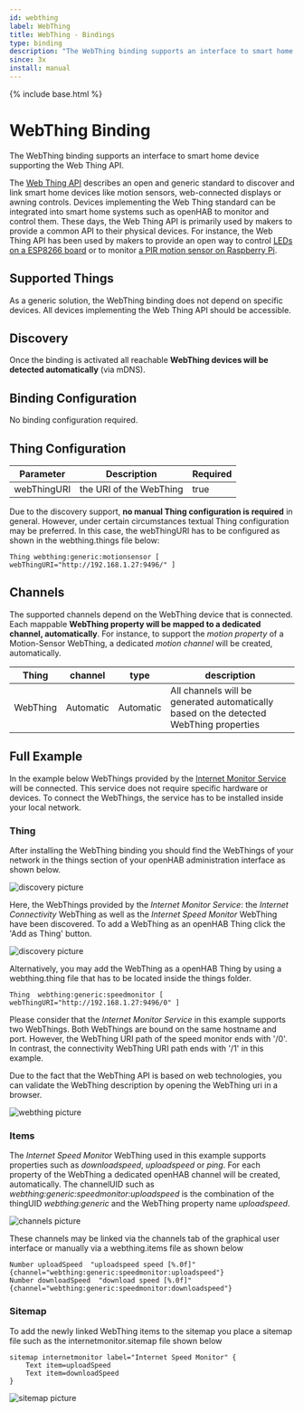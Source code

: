 ```yaml
---
id: webthing
label: WebThing
title: WebThing - Bindings
type: binding
description: "The WebThing binding supports an interface to smart home device supporting the Web Thing API."
since: 3x
install: manual
---
```


<!-- Attention authors: Do not edit directly. Please add your changes to the appropriate source repository -->

{% include base.html %}

# WebThing Binding

The WebThing binding supports an interface to smart home device supporting the Web Thing API. 

The [Web Thing API](https://iot.mozilla.org/wot/) describes an open and generic standard to discover and link smart home devices 
like motion sensors, web-connected displays or awning controls. Devices implementing the Web Thing standard can be integrated 
into smart home systems such as openHAB to monitor and control them.
These days, the Web Thing API is primarily used by makers to provide a common API to their physical devices. 
For instance, the Web Thing API has been used by makers to provide an open way to control [LEDs on a ESP8266 board](https://github.com/WebThingsIO/webthing-arduino) 
or to monitor [a PIR motion sensor on Raspberry Pi](https://pypi.org/project/pi-pir-webthing/).

## Supported Things

As a generic solution, the WebThing binding does not depend on specific devices. All devices implementing the Web Thing API should be accessible. 
 

## Discovery

Once the binding is activated all reachable **WebThing devices will be detected automatically** (via mDNS).

## Binding Configuration

No binding configuration required.


## Thing Configuration

| Parameter | Description   | Required  | 
|----------|--------|-------------|
| webThingURI | the URI of the WebThing | true  |

Due to the discovery support, **no manual Thing configuration is required** in general. However, under certain circumstances textual 
Thing configuration may be preferred. In this case, the webThingURI has to be configured as shown in the webthing.things file below:

```
Thing webthing:generic:motionsensor [ webThingURI="http://192.168.1.27:9496/" ]
```

## Channels

The supported channels depend on the WebThing device that is connected. Each mappable **WebThing property will be mapped to a dedicated channel, automatically**. For instance, to support the *motion property* of a Motion-Sensor WebThing, a dedicated *motion channel* will be created, automatically.

| Thing | channel  | type   | description                  |
|--------|----------|--------|------------------------------|
| WebThing | Automatic | Automatic | All channels will be generated automatically based on the detected WebThing properties |

## Full Example

In the example below WebThings provided by the [Internet Monitor Service](https://pypi.org/project/internet-monitor-webthing/) will be connected. 
This service does not require specific hardware or devices. To connect the WebThings, the service has to be installed inside your local network.   


### Thing  

After installing the WebThing binding you should find the WebThings of your network in the things section of your openHAB administration interface as shown below.
 
![discovery picture](docs/discovery.png) 

Here, the WebThings provided by the *Internet Monitor Service*: the *Internet Connectivity* WebThing as well as the 
*Internet Speed Monitor* WebThing have been discovered. To add a WebThing as an openHAB Thing click the 'Add as Thing' button. 

![discovery picture](docs/speedmonitor.png) 

Alternatively, you may add the WebThing as a openHAB Thing by using a webthing.thing file that has to be located inside the things folder.  

```
Thing  webthing:generic:speedmonitor [ webThingURI="http://192.168.1.27:9496/0" ]
```

Please consider that the *Internet Monitor Service* in this example supports two WebThings. Both WebThings are bound on the 
same hostname and port. However, the WebThing URI path of the speed monitor ends with '/0'. In contrast, 
the connectivity WebThing URI path ends with '/1' in this example.     

Due to the fact that the WebThing API is based on web technologies, you can validate the WebThing description by opening the WebThing uri in a browser.   
 
![webthing picture](docs/webthing_description.png) 
 
### Items   

The *Internet Speed Monitor* WebThing used in this example supports properties such as *downloadspeed*, *uploadspeed* or *ping*. 
For each property of the WebThing a dedicated openHAB channel will be created, automatically. The channelUID such 
as *webthing:generic:speedmonitor:uploadspeed* is the combination of the thingUID *webthing:generic* and the 
WebThing property name *uploadspeed*. 

![channels picture](docs/channels.png) 

These channels may be linked via the channels tab of the graphical user interface or manually via a webthing.items file as shown below

 ```
Number uploadSpeed  "uploadspeed speed [%.0f]" {channel="webthing:generic:speedmonitor:uploadspeed"}
Number downloadSpeed  "download speed [%.0f]" {channel="webthing:generic:speedmonitor:downloadspeed"}

 ```
 
### Sitemap

To add the newly linked WebThing items to the sitemap you place a sitemap file such as the internetmonitor.sitemap file shown below   

```
sitemap internetmonitor label="Internet Speed Monitor" {
    Text item=uploadSpeed  
    Text item=downloadSpeed  
}
```

![sitemap picture](docs/sitemap.png) 
